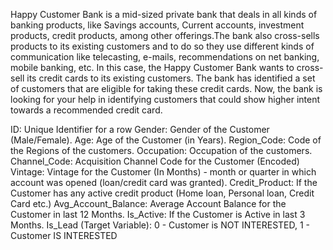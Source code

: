 Happy Customer Bank is a mid-sized private bank that deals in all kinds of banking products, like Savings accounts, Current accounts, investment products, credit products, among other offerings.The bank also cross-sells products to its existing customers and to do so they use different kinds of communication like telecasting, e-mails, recommendations on net banking, mobile banking, etc. In this case, the Happy Customer Bank wants to cross-sell its credit cards to its existing customers. The bank has identified a set of customers that are eligible for taking these credit cards. Now, the bank is looking for your help in identifying customers that could show higher intent towards a recommended credit card.


ID:   			Unique Identifier for a row
Gender:   			Gender of the Customer (Male/Female).
Age:   			Age of the Customer (in Years).
Region_Code:		Code of the Regions of the customers.
Occupation:		Occupation of the customers.
Channel_Code:		Acquisition Channel Code for the Customer (Encoded)
Vintage:			Vintage for the Customer (In Months) - month or quarter in which account was opened (loan/credit card was granted).
Credit_Product:		If the Customer has any active credit product (Home loan, Personal loan, Credit Card etc.)
Avg_Account_Balance:	Average Account Balance for the Customer in last 12 Months.
Is_Active:			If the Customer is Active in last 3 Months.
Is_Lead (Target Variable):  	0 - Customer is NOT INTERESTED, 1 - Customer IS INTERESTED
